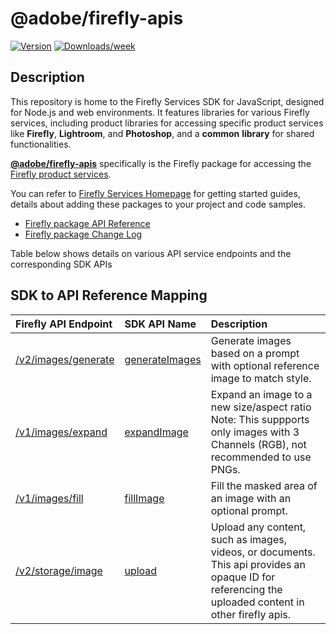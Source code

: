 # @adobe/firefly-apis

[![Version](https://img.shields.io/npm/v/@adobe/firefly-apis.svg)](https://npmjs.org/package/@adobe/firefly-apis)
[![Downloads/week](https://img.shields.io/npm/dw/@adobe/firefly-apis.svg)](https://npmjs.org/package/@adobe/firefly-apis)

## Description

This repository is home to the Firefly Services SDK for JavaScript, designed for Node.js and web environments. It features libraries for various Firefly services, including product libraries for accessing specific product services like **Firefly**, **Lightroom**, and **Photoshop**, and a **common** **library** for shared functionalities. 

**[@adobe/firefly-apis](https://www.npmjs.com/package/@adobe/firefly-apis)** specifically is the Firefly package for accessing the [Firefly product services](https://developer.adobe.com/firefly-services/docs/firefly-api/).

You can refer to [Firefly Services Homepage](https://github.com/Firefly-Services/firefly-services-sdk-js/blob/main/README.md) for getting started guides, details about adding these packages to your project and code samples.

- [Firefly package API Reference](https://github.com/Firefly-Services/firefly-services-sdk-js/blob/main/docs/firefly/index.md)
- [Firefly package Change Log](https://github.com/Firefly-Services/firefly-services-sdk-js/blob/main/packages/firefly/CHANGELOG.md)


Table below shows details on various API service endpoints and the corresponding SDK APIs

## SDK to API Reference Mapping
| Firefly API Endpoint | SDK API Name | Description  |
|:----------|:----------|:----------|
| [/v2/images/generate](https://developer.adobe.com/firefly-services/docs/firefly-api/guides/api/image_generation/) |[generateImages](https://github.com/Firefly-Services/firefly-services-sdk-js/blob/main/docs/firefly/classes/FireflyClient.md#generateimages) | Generate images based on a prompt with optional reference image to match style. |
| [/v1/images/expand](https://developer.adobe.com/firefly-services/docs/firefly-api/guides/api/generative_expand/) |[expandImage](https://github.com/Firefly-Services/firefly-services-sdk-js/blob/main/docs/firefly/classes/FireflyClient.md#expandimage) |Expand an image to a new size/aspect ratio Note: This suppports only images with 3 Channels (RGB), not recommended to use PNGs.  |
| [/v1/images/fill](https://developer.adobe.com/firefly-services/docs/firefly-api/guides/api/generative_fill/) |[fillImage](https://github.com/Firefly-Services/firefly-services-sdk-js/blob/main/docs/firefly/classes/FireflyClient.md#fillimage) | Fill the masked area of an image with an optional prompt. |
| [/v2/storage/image](https://developer.adobe.com/firefly-services/docs/firefly-api/guides/api/upload_image/) |[upload](https://github.com/Firefly-Services/firefly-services-sdk-js/blob/main/docs/firefly/classes/FireflyClient.md#upload) | Upload any content, such as images, videos, or documents. This api provides an opaque ID for referencing the uploaded content in other firefly apis. |

